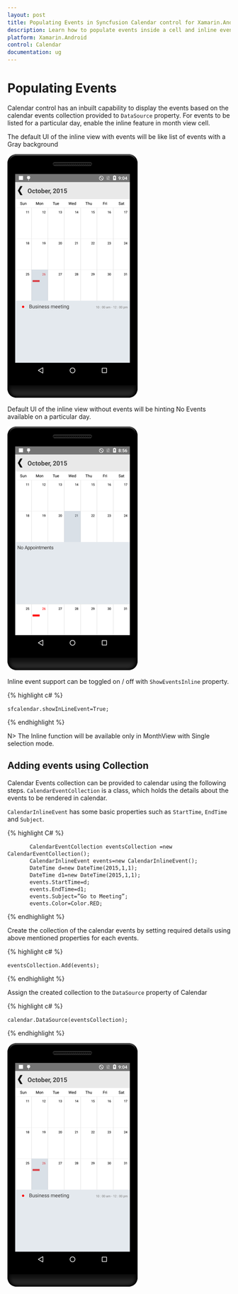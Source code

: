 ```yaml
---
layout: post
title: Populating Events in Syncfusion Calendar control for Xamarin.Android
description: Learn how to populate events inside a cell and inline events descriptions
platform: Xamarin.Android
control: Calendar
documentation: ug
---
```


# Populating Events

Calendar control has an inbuilt capability to display the events based on the calendar events collection provided to `DataSource` property. For events to be listed for a particular day, enable the inline feature in month view cell.

The default UI of the inline view with events will be like list of events with a Gray background

![](images/inline_events.png)                                        


Default UI of the inline view without events will be hinting No Events available on a particular day.

![](images/no_events.png)                                        


Inline event support can be toggled on / off with `ShowEventsInline` property.

{% highlight c# %}

	sfcalendar.showInLineEvent=True;

{% endhighlight %}

N> The Inline function will be available only in MonthView with Single selection mode.

## Adding events using Collection

Calendar Events collection can be provided to calendar using the following steps. `CalendarEventCollection` is a class, which holds the details about the events to be rendered in calendar. 

`CalendarInlineEvent` has some basic properties such as `StartTime`, `EndTime` and `Subject`.

{% highlight C# %}
		   
		   CalendarEventCollection eventsCollection =new CalendarEventCollection();
		   CalendarInlineEvent events=new CalendarInlineEvent();
           DateTime d=new DateTime(2015,1,1);
           DateTime d1=new DateTime(2015,1,1);
           events.StartTime=d;
           events.EndTime=d1;
           events.Subject=”Go to Meeting”;
           events.Color=Color.RED;
		   
{% endhighlight %}

Create the collection of the calendar events by setting required details using above mentioned properties for each events.

{% highlight c# %}

	eventsCollection.Add(events);
	
{% endhighlight %}

Assign the created collection to the `DataSource` property of Calendar 

{% highlight c# %}

	calendar.DataSource(eventsCollection); 

{% endhighlight %}

![](images/inline_events.png)                                        



